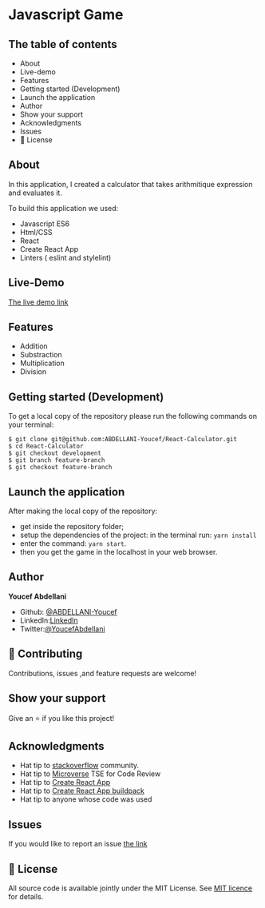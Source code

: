 # Javascript Game

## The table of contents

- About
- Live-demo
- Features
- Getting started (Development)
- Launch the application
- Author
- Show your support
- Acknowledgments
- Issues
- 📝 License

## About

In this application, I created a calculator that takes arithmitique expression and evaluates it.

To build this application we used:

- Javascript ES6
- Html/CSS
- React
- Create React App
- Linters ( eslint and stylelint)

## Live-Demo

[The live demo link](https://youcef-react-calculator.herokuapp.com/)

## Features

- Addition
- Substraction
- Multiplication
- Division

## Getting started (Development)

To get a local copy of the repository please run the following commands on your terminal:

```
$ git clone git@github.com:ABDELLANI-Youcef/React-Calculator.git
$ cd React-Calculator
$ git checkout development
$ git branch feature-branch
$ git checkout feature-branch

```

## Launch the application

After making the local copy of the repository:
- get inside the repository folder;
- setup the dependencies of the project: in the terminal run: ```yarn install```
- enter the command: ```yarn start```.
- then you get the game in the localhost in your web browser.

## Author

**Youcef Abdellani**

- Github: [@ABDELLANI-Youcef](https://github.com/ABDELLANI-Youcef)
- LinkedIn:[LinkedIn](linkedin.com/in/youcef-abdellani)
- Twitter:[@YoucefAbdellani](https://twitter.com/YoucefAbdellani)

## 🤝 Contributing

Contributions, issues ,and feature requests are welcome!

## Show your support

Give an ⭐️ if you like this project!

## Acknowledgments

- Hat tip to [stackoverflow](https://stackoverflow.com) community.
- Hat tip to [Microverse](https://www.microverse.org/) TSE for Code Review
- Hat tip to [Create React App](https://github.com/facebook/create-react-app)
- Hat tip to [Create React App buildpack](https://github.com/mars/create-react-app-buildpack)
- Hat tip to anyone whose code was used

## Issues
If you would like to report an issue [the link](https://github.com/ABDELLANI-Youcef/React-Calculator/issues)

## 📝 License

All source code is available jointly under the MIT License.
See [MIT licence]() for details.
